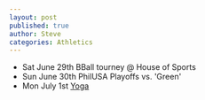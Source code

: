 ```yaml
---
layout: post
published: true
author: Steve
categories: Athletics
---
```


- Sat June 29th BBall tourney @ House of Sports
- Sun June 30th PhilUSA Playoffs vs. 'Green'
- Mon July 1st [Yoga](https://www.instagram.com/tvyogi)
